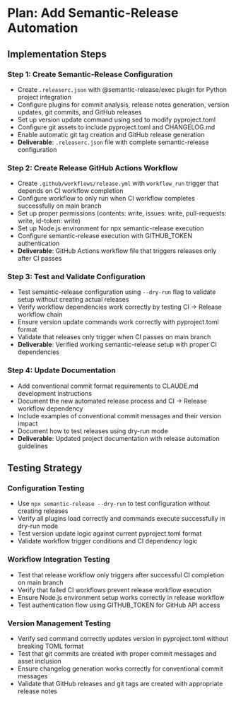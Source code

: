 # Plan: Add Semantic-Release Automation

## Implementation Steps

### Step 1: Create Semantic-Release Configuration
- Create `.releaserc.json` with @semantic-release/exec plugin for Python project integration
- Configure plugins for commit analysis, release notes generation, version updates, git commits, and GitHub releases
- Set up version update command using sed to modify pyproject.toml
- Configure git assets to include pyproject.toml and CHANGELOG.md
- Enable automatic git tag creation and GitHub release generation
- **Deliverable**: `.releaserc.json` file with complete semantic-release configuration

### Step 2: Create Release GitHub Actions Workflow
- Create `.github/workflows/release.yml` with `workflow_run` trigger that depends on CI workflow completion
- Configure workflow to only run when CI workflow completes successfully on main branch
- Set up proper permissions (contents: write, issues: write, pull-requests: write, id-token: write)
- Set up Node.js environment for npx semantic-release execution
- Configure semantic-release execution with GITHUB_TOKEN authentication
- **Deliverable**: GitHub Actions workflow file that triggers releases only after CI passes

### Step 3: Test and Validate Configuration
- Test semantic-release configuration using `--dry-run` flag to validate setup without creating actual releases
- Verify workflow dependencies work correctly by testing CI → Release workflow chain
- Ensure version update commands work correctly with pyproject.toml format
- Validate that releases only trigger when CI passes on main branch
- **Deliverable**: Verified working semantic-release setup with proper CI dependencies

### Step 4: Update Documentation
- Add conventional commit format requirements to CLAUDE.md development instructions
- Document the new automated release process and CI → Release workflow dependency
- Include examples of conventional commit messages and their version impact
- Document how to test releases using dry-run mode
- **Deliverable**: Updated project documentation with release automation guidelines

## Testing Strategy

### Configuration Testing
- Use `npx semantic-release --dry-run` to test configuration without creating releases
- Verify all plugins load correctly and commands execute successfully in dry-run mode
- Test version update logic against current pyproject.toml format
- Validate workflow trigger conditions and CI dependency logic

### Workflow Integration Testing
- Test that release workflow only triggers after successful CI completion on main branch
- Verify that failed CI workflows prevent release workflow execution
- Ensure Node.js environment setup works correctly in release workflow
- Test authentication flow using GITHUB_TOKEN for GitHub API access

### Version Management Testing
- Verify sed command correctly updates version in pyproject.toml without breaking TOML format
- Test that git commits are created with proper commit messages and asset inclusion
- Ensure changelog generation works correctly for conventional commit messages
- Validate that GitHub releases and git tags are created with appropriate release notes
